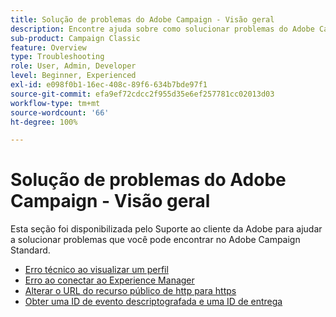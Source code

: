 ```yaml
---
title: Solução de problemas do Adobe Campaign - Visão geral
description: Encontre ajuda sobre como solucionar problemas do Adobe Campaign.
sub-product: Campaign Classic
feature: Overview
type: Troubleshooting
role: User, Admin, Developer
level: Beginner, Experienced
exl-id: e098f0b1-16ec-408c-89f6-634b7bde97f1
source-git-commit: efa9ef72cdcc2f955d35e6ef257781cc02013d03
workflow-type: tm+mt
source-wordcount: '66'
ht-degree: 100%

---
```


# Solução de problemas do Adobe Campaign - Visão geral

Esta seção foi disponibilizada pelo Suporte ao cliente da Adobe para ajudar a solucionar problemas que você pode encontrar no Adobe Campaign Standard.

* [Erro técnico ao visualizar um perfil](/help/troubleshoot/technical-error-while-viewing-profile.md)
* [Erro ao conectar ao Experience Manager](/help/troubleshoot/error-aem-connection.md)
* [Alterar o URL do recurso público de http para https](/help/troubleshoot/change-public-resource-url.md)
* [Obter uma ID de evento descriptografada e uma ID de entrega](/help/troubleshoot/decrypted-eventid-and-deliveryid.md)

